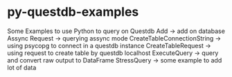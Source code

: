 # py-questdb-examples
Some Examples to use Python to query on Questdb
Add -> add on database
Assync Request -> querying assync mode
CreateTableConnectionString -> using psycopg to connect in a questdb instance
CreateTableRequest -> using request to create table by questdb localhost
ExecuteQuery -> query and convert raw output to DataFrame
StressQuery -> some example to add lot of data
